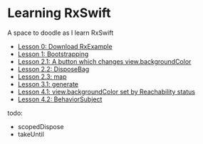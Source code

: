 # Learning RxSwift
A space to doodle as I learn RxSwift

* [Lesson 0: Download RxExample](lesson0_rxexample)
* [Lesson 1: Bootstrapping](lesson1_bootstrapping)
* [Lesson 2.1: A button which changes view.backgroundColor](lesson2.1_backgroundcolor)
* [Lesson 2.2: DisposeBag](lesson2.2_disposebag)
* [Lesson 2.3: map](lesson2.3_map)
* [Lesson 3.1: generate](lesson3.1_generate)
* [Lesson 4.1: view.backgroundColor set by Reachability status](lesson4.1_reachability)
* [Lesson 4.2: BehaviorSubject](lesson4.2_behaviorsubject)

todo:
* scopedDispose
* takeUntil
